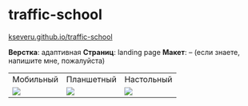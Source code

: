 # traffic-school #

[kseveru.github.io/traffic-school](https://kseveru.github.io/traffic-school/ "Открыть проект")

**Верстка**: адаптивная
**Страниц**: landing page
**Макет**: &ndash; (если знаете, напишите мне, пожалуйста)

<table>
  <tr>
    <td>Мобильный</td>
    <td>Планшетный</td>
    <td>Настольный</td>
  </tr>
  <tr>
    <td>
      <a href="https://kseveru.github.io/img/preview-traffic-school-mobile.png" title="Открыть макет">
        <img src="https://kseveru.github.io/img/preview-traffic-school-mobile--small.png">
      </a>
    </td>
    <td>
      <a href="https://kseveru.github.io/img/preview-traffic-school-tablet.jpg" title="Открыть макет">
        <img src="https://kseveru.github.io/img/preview-traffic-school-tablet--small.png">
      </a>
    </td>
    <td>
      <a href="https://kseveru.github.io/img/preview-traffic-school-desktop.jpg" title="Открыть макет">
        <img src="https://kseveru.github.io/img/preview-traffic-school-desktop--small.png">
      </a>
    </td>
  </tr>
</table>
